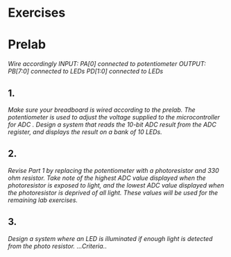# Exercises

# Prelab
*Wire accordingly INPUT: PA[0] connected to potentiometer OUTPUT: PB[7:0] connected to LEDs PD[1:0] connected to LEDs*

## 1. 
*Make sure your breadboard is wired according to the prelab. The potentiometer is used to adjust the voltage supplied to the microcontroller for ADC . Design a system that reads the 10-bit ADC result from the ADC register, and displays the result on a bank of 10 LEDs.*

## 2. 
*Revise Part 1 by replacing the potentiometer with a photoresistor and 330 
ohm resistor. Take note of the highest ADC value displayed when the photoresistor is exposed to light, and the lowest ADC value displayed when the photoresistor is deprived of all light. These values will be used for the remaining lab exercises.*

## 3. 
*Design a system where an LED is illuminated if enough light is detected from the photo resistor.*
...*Criteria*..

 
